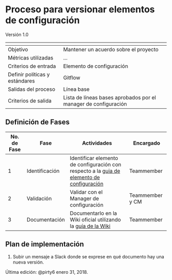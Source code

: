 # Proceso para versionar elementos de configuración
Versión 1.0


[]() | []()  
--|--
Objetivo| Mantener un acuerdo sobre el proyecto
Métricas utilizadas | ...
Criterios de entrada | Elemento de configuración
Definir políticas y estándares | Gitflow
Salidas del proceso | Línea base
Criterios de salida | Lista de líneas bases aprobados por el manager de configuración

## Definición de Fases
No. de Fase | Fase | Actividades | Encargado
------------|------|-------------|-----------
1 | Identificación | Identificar elemento de configuración con respecto a la [guia de elemento de configuración](https://github.com/CaveLabs-1/Wiki/blob/master/Configuracion/Guias/Guia%20Configuration%20Item.md) | Teammember
2 | Validación | Validar con el Manager de configuración | Teammember y CM
3 | Documentación | Documentarlo en la Wiki oficial utilizando la [guía de la Wiki](https://github.com/CaveLabs-1/Wiki/blob/master/Guia%20Wiki.md) | Teammember


## Plan de implementación
1. Subir un mensaje a Slack donde se exprese en qué documento hay una nueva versión.



Última edición: @pirty6 enero 31, 2018.
